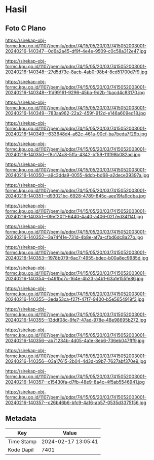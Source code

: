 # Hasil

## Foto C Plano

https://sirekap-obj-formc.kpu.go.id/1107/pemilu/pdpr/74/15/05/20/03/7415052003001-20240216-140347--0d6a2a45-df9f-4e4e-9509-c0c58a312e47.jpg

https://sirekap-obj-formc.kpu.go.id/1107/pemilu/pdpr/74/15/05/20/03/7415052003001-20240216-140348--27d5d73e-8acb-4ab0-98b4-8cd51700d7f9.jpg

https://sirekap-obj-formc.kpu.go.id/1107/pemilu/pdpr/74/15/05/20/03/7415052003001-20240216-140348--1fd99161-9296-45ba-9d2b-1bacd4c83170.jpg

https://sirekap-obj-formc.kpu.go.id/1107/pemilu/pdpr/74/15/05/20/03/7415052003001-20240216-140349--783aa962-22a2-459f-912d-e146a609ed18.jpg

https://sirekap-obj-formc.kpu.go.id/1107/pemilu/pdpr/74/15/05/20/03/7415052003001-20240216-140349--633648d4-a62c-461a-90cf-ba7beda7f29b.jpg

https://sirekap-obj-formc.kpu.go.id/1107/pemilu/pdpr/74/15/05/20/03/7415052003001-20240216-140350--f8c174c8-5ffa-4342-bf59-11ff98b082ad.jpg

https://sirekap-obj-formc.kpu.go.id/1107/pemilu/pdpr/74/15/05/20/03/7415052003001-20240216-140350--a9c3dda9-0055-4dcb-bd68-a2dece39397a.jpg

https://sirekap-obj-formc.kpu.go.id/1107/pemilu/pdpr/74/15/05/20/03/7415052003001-20240216-140351--d93021bc-6928-4789-845c-aee19fa9cdba.jpg

https://sirekap-obj-formc.kpu.go.id/1107/pemilu/pdpr/74/15/05/20/03/7415052003001-20240216-140351--09ef20f1-6440-4a40-a406-02f7ed34f14f.jpg

https://sirekap-obj-formc.kpu.go.id/1107/pemilu/pdpr/74/15/05/20/03/7415052003001-20240216-140352--3a74f41e-731d-4b8e-af7a-cfbd6dc8a27b.jpg

https://sirekap-obj-formc.kpu.go.id/1107/pemilu/pdpr/74/15/05/20/03/7415052003001-20240216-140353--1978b079-6ac7-4955-bdec-b00a8ec9985d.jpg

https://sirekap-obj-formc.kpu.go.id/1107/pemilu/pdpr/74/15/05/20/03/7415052003001-20240216-140354--b49fbc7c-164e-4b23-a4b1-63a1e155fe86.jpg

https://sirekap-obj-formc.kpu.go.id/1107/pemilu/pdpr/74/15/05/20/03/7415052003001-20240216-140355--3eda53ca-f27f-47f7-9400-b5e5654919f3.jpg

https://sirekap-obj-formc.kpu.go.id/1107/pemilu/pdpr/74/15/05/20/03/7415052003001-20240216-140355--13ddf08c-9fe7-47ad-978e-48e98695b272.jpg

https://sirekap-obj-formc.kpu.go.id/1107/pemilu/pdpr/74/15/05/20/03/7415052003001-20240216-140356--ab71234b-4d05-4a1e-8eb6-736eb047fff9.jpg

https://sirekap-obj-formc.kpu.go.id/1107/pemilu/pdpr/74/15/05/20/03/7415052003001-20240216-140356--03a17615-2b04-4d3d-b9b7-7627abf370e9.jpg

https://sirekap-obj-formc.kpu.go.id/1107/pemilu/pdpr/74/15/05/20/03/7415052003001-20240216-140357--c15430fa-d7fb-48e9-8a4c-4f5ab5546941.jpg

https://sirekap-obj-formc.kpu.go.id/1107/pemilu/pdpr/74/15/05/20/03/7415052003001-20240216-140357--c26b46b6-bfc9-4a16-ab57-0535d3375156.jpg


## Metadata

| Key        | Value               |
| ---------- | ------------------- |
| Time Stamp | 2024-02-17 13:05:41 |
| Kode Dapil | 7401                |



